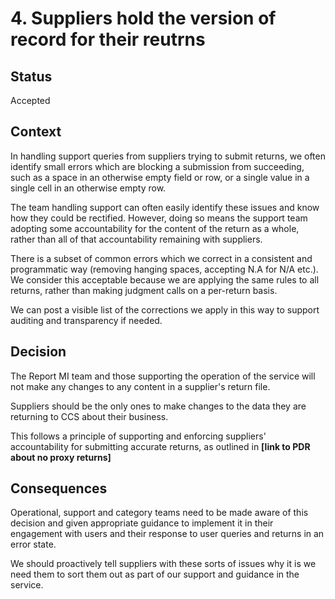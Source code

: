 # 4. Suppliers hold the version of record for their reutrns

## Status
Accepted

## Context

In handling support queries from suppliers trying to submit returns, we often identify small errors which are blocking a submission from succeeding, such as a space in an otherwise empty field or row, or a single value in a single cell in an otherwise empty row. 

The team handling support can often easily identify these issues and know how they could be rectified. However, doing so means the support team adopting some accountability for the content of the return as a whole, rather than all of that accountability remaining with suppliers. 

There is a subset of common errors which we correct in a consistent and programmatic way (removing hanging spaces, accepting N.A for N/A etc.). We consider this acceptable because we are applying the same rules to all returns, rather than making judgment calls on a per-return basis. 

We can post a visible list of the corrections we apply in this way to support auditing and transparency if needed. 

## Decision

The Report MI team and those supporting the operation of the service will not make any changes to any content in a supplier's return file. 

Suppliers should be the only ones to make changes to the data they are returning to CCS about their business. 

This follows a principle of supporting and enforcing suppliers' accountability for submitting accurate returns, as outlined in **[link to PDR about no proxy returns]**


## Consequences

Operational, support and category teams need to be made aware of this decision and given appropriate guidance to implement it in their engagement with users and their response to user queries and returns in an error state. 

We should proactively tell suppliers with these sorts of issues why it is we need them to sort them out as part of our support and guidance in the service. 
